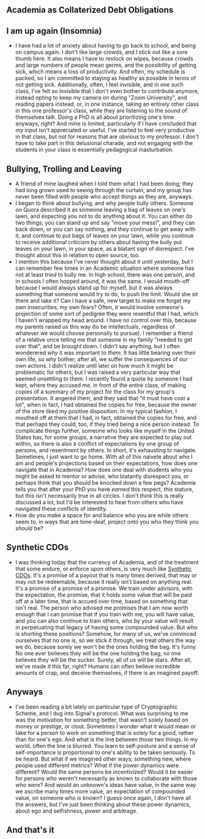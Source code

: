 ## Academia as Collaterized Debt Obligations

## I am up again (Insomnia)
- I have had a lot of anxiety about having to go back to school, and being on campus again. I don't like large crowds, and I stick out like a sore thumb here.
It also means I have to restock on wipes, because crowds and large numbers of people mean germs, and the possibility of getting sick, which means a loss of 
productivity. And often, my schedule is packed, so I am committed to staying as healthy as possible in terms of not getting sick.
Additionally, often, I feel invisible, and in one such class, I've felt so invisible that I don't even bother to contribute anymore, instead opting to keep my camera on
during "Zoom University", and reading papers instead, or, in one instance, taking an entirely other class in this one professor's class, while they
are listening to the sound of themselves talk. Doing a PhD is all
about prioritizing one's time anyways, right? And mine is limited, particularly if I have concluded that my input isn't appreciated or useful. I've started to
feel very productive in that class, but not for reasons that are obvious to my professor. I don't have to take part in this delusional charade, and not engaging
with the students in your class is essentially pedagogical masturbation.

## Bullying, Trolling and Leaving
- A friend of mine laughed when I told them what I had been doing; they had long grown used to seeing through the curtain, and my group has never been filled
with people who accept things as they are, anyways.
- I began to think about bullying, and why people bully others. Someone on Quora described it as someone leaving a bag of leaves on one's lawn, and expecting 
you not to do anything about it. You can either do two things; you can stand up and say "move your mess!", and they can back down, or you can say nothing,
and they continue to get away with it, and continue to put bags of leaves on your lawn, while you continue to receive additional criticism by others about having the bully
put leaves on your lawn, in your space, as a blatant sign of disrespect. I've thought about this in relation to open source, too.
- I mention this because I've never thought about it until yesterday, but I can remember few times in an Academic situation where someone has not at least *tried*
to bully me. In high school, there was one person, and in schools I often hopped around, it was the same. I would mouth-off because I would always stand up for myself,
but it was always something that 
someone would try to do, to push the limit. Would she sit there and take it? Can I have a safe, new target to make me forget my own insecurities, my own fears?
Often, it would involve someone's projection of some sort of pedigree they were resentful that I had, 
which I haven't wrapped my head around. I have no control over this, because my parents raised us this way (to be intellectuals, regardless of whatever we would choose personally to pursue). I remember a friend of a relative once telling me that
someone in my family "needed to get over that", and be brought down. I didn't say anything, but I often wonderered *why* it was important to *them*. 
It has little bearing over their own life, so why bother; after all, we suffer the consequences of our own actions.
I didn't realize until later on how much it might be problematic for others, but I was raised a very particular way that 
seemed unsettling to them. I recently found a quote by someone I had kept, where they accused me, in front of the entire class, of making copies of a summary
of my project for the class for my group's presentation. It angered them, and they said that "it must have cost a lot", when in fact, I had obtained the 
copies for free, because the owner of the store liked my positive disposition. In my typical fashion, I mouthed off at them that I had, in fact, obtained the copies
for free, and that perhaps they could, too, if they tried being a nice person instead.
To complicate things further, someone who looks like myself in the United States has, for some groups, a narrative they are expected
to play out within, so there is also a conflict of expectations by one group of persons, and resentment by others. In short, it's exhausting to navigate. Sometimes,
I just want to go home. With all of this naivete about who I am and people's projections based on their expectations, how does one navigate that in Academia?
How does one deal with students who you might be asked to mentor or advise, who blatantly disrespect you, or perhaps think that you should be knocked down a few pegs? Academia tells you that after your PhD you have *earned* this respect, this stature, but this isn't necessarily true in all circles.
I don't think this is really discussed a lot, but I'd be interested to hear from others who have navigated these conflicts of identity. 
- How do you make a space for and balance who you are while others seem to, in ways that are tone-deaf, project onto you who they think you *should* be?

## Synthetic CDOs
- I was thinking today that the currency of Academia, and of the treatment that some endure, or enforce upon others, is very much like [Synthetic CDOs](https://en.wikipedia.org/wiki/Synthetic_CDO#:~:text=In%20technical%20terms%2C%20the%20synthetic,CDOs%20or%20fully%20distributed%20CDOs.). 
It's a promise of a payout that is many times derived, that may or may not be redeemable, because it really isn't based on anything real. 
It's a promise of a promise of a promise. We train under advisors, with the expectation, the promise, that it holds some value that will be paid off at a later
time, that is accued over time, based on something that isn't real. The person who advised me promises that I am now worth enough that I can promise that if you
train with me, you will have value, and you can also continue to train others, who by your value will result in perpetuating that legacy of having some compounded
value. But who is shorting these positions?
Somehow, for many of us, we've convinced ourselves that no one
is, so we stick it through, we treat others the way we do, because surely we won't be the ones holding the bag. It's funny. No one ever believes they will be
the one holding the bag; no one believes they will be the sucker. Surely, all of us will be stars. After all, we've made it this far, right? Humans can often
believe incredible amounts of crap, and deceive themselves, if there is an imagined payoff. 

## Anyways
- I've been reading a bit lately on particular type of Cryptographic Scheme, and I dug into Signal's protocol. What was surprising to me was the 
motivation for something better, that wasn't solely based on money or prestige, or clout. Sometimes I wonder what it would mean or take for a person
to work on something that is solely for a good, rather than for one's ego. And what is the line between those two things. In my world, often the line
is blurred. You learn to self-posture and a sense of self-importance is proportional to one's ability to be taken seriously. To be heard. But what if we
imagined other ways; something new, where people used different metrics? What if the power dynamics were different? Would the same persons be incentivized?
Would it be easier for persons who weren't necessarily as known to collaborate with those who were? 
And would an unknown's ideas have value, in the same way we ascribe many times more value, an expectation of compounded value, on someone who *is known*? I guess once again, I don't have all the answers,
but I've just been thinking about these power dynamics, about ego and selfishness, power and arbitrage. 

## And that's it



